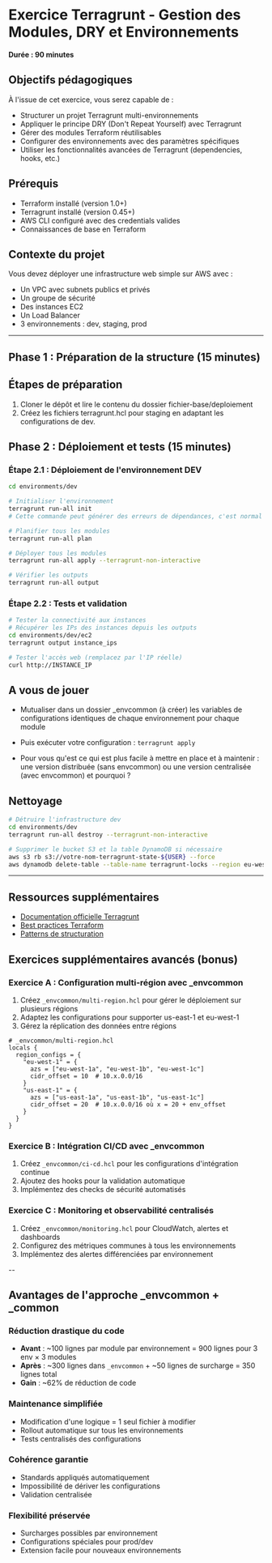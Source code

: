 # Exercice Terragrunt - Gestion des Modules, DRY et Environnements
**Durée : 90 minutes**

## Objectifs pédagogiques
À l'issue de cet exercice, vous serez capable de :
- Structurer un projet Terragrunt multi-environnements
- Appliquer le principe DRY (Don't Repeat Yourself) avec Terragrunt
- Gérer des modules Terraform réutilisables
- Configurer des environnements avec des paramètres spécifiques
- Utiliser les fonctionnalités avancées de Terragrunt (dependencies, hooks, etc.)

## Prérequis
- Terraform installé (version 1.0+)
- Terragrunt installé (version 0.45+)
- AWS CLI configuré avec des credentials valides
- Connaissances de base en Terraform

## Contexte du projet
Vous devez déployer une infrastructure web simple sur AWS avec :
- Un VPC avec subnets publics et privés
- Un groupe de sécurité
- Des instances EC2
- Un Load Balancer
- 3 environnements : dev, staging, prod

---

## Phase 1 : Préparation de la structure (15 minutes)

## Étapes de préparation

1. Cloner le dépôt et lire le contenu du dossier fichier-base/deploiement
2. Créez les fichiers terragrunt.hcl pour staging en adaptant les configurations de dev.


## Phase 2 : Déploiement et tests (15 minutes)


### Étape 2.1 : Déploiement de l'environnement DEV

```bash
cd environments/dev

# Initialiser l'environnement
terragrunt run-all init
# Cette commande peut générer des erreurs de dépendances, c'est normal elles seront résolus au moment du apply

# Planifier tous les modules
terragrunt run-all plan

# Déployer tous les modules
terragrunt run-all apply --terragrunt-non-interactive

# Vérifier les outputs
terragrunt run-all output
```

### Étape 2.2 : Tests et validation

```bash
# Tester la connectivité aux instances
# Récupérer les IPs des instances depuis les outputs
cd environments/dev/ec2
terragrunt output instance_ips

# Tester l'accès web (remplacez par l'IP réelle)
curl http://INSTANCE_IP
```


## A vous de jouer 

* Mutualiser dans un dossier _envcommon (à créer) les variables de configurations identiques de chaque environnement pour chaque module
* Puis exécuter votre configuration : `terragrunt apply`

* Pour vous qu'est ce qui est plus facile à mettre en place et à maintenir : une version distribuée (sans envcommon) ou une version centralisée (avec envcommon) et pourquoi ?



## Nettoyage

```bash
# Détruire l'infrastructure dev
cd environments/dev
terragrunt run-all destroy --terragrunt-non-interactive

# Supprimer le bucket S3 et la table DynamoDB si nécessaire
aws s3 rb s3://votre-nom-terragrunt-state-${USER} --force
aws dynamodb delete-table --table-name terragrunt-locks --region eu-west-1
```

---

## Ressources supplémentaires

- [Documentation officielle Terragrunt](https://terragrunt.gruntwork.io/)
- [Best practices Terraform](https://www.terraform.io/docs/cloud/guides/recommended-practices/index.html)
- [Patterns de structuration](https://github.com/gruntwork-io/terragrunt-infrastructure-live-example)


## Exercices supplémentaires avancés (bonus)

### Exercice A : Configuration multi-région avec _envcommon
1. Créez `_envcommon/multi-region.hcl` pour gérer le déploiement sur plusieurs régions
2. Adaptez les configurations pour supporter us-east-1 et eu-west-1
3. Gérez la réplication des données entre régions

```hcl
# _envcommon/multi-region.hcl
locals {
  region_configs = {
    "eu-west-1" = {
      azs = ["eu-west-1a", "eu-west-1b", "eu-west-1c"]
      cidr_offset = 10  # 10.x.0.0/16
    }
    "us-east-1" = {
      azs = ["us-east-1a", "us-east-1b", "us-east-1c"]
      cidr_offset = 20  # 10.x.0.0/16 où x = 20 + env_offset
    }
  }
}
```

### Exercice B : Intégration CI/CD avec _envcommon
1. Créez `_envcommon/ci-cd.hcl` pour les configurations d'intégration continue
2. Ajoutez des hooks pour la validation automatique
3. Implémentez des checks de sécurité automatisés

### Exercice C : Monitoring et observabilité centralisés
1. Créez `_envcommon/monitoring.hcl` pour CloudWatch, alertes et dashboards
2. Configurez des métriques communes à tous les environnements
3. Implémentez des alertes différenciées par environnement

--

## Avantages de l'approche _envcommon + _common

### Réduction drastique du code
- **Avant** : ~100 lignes par module par environnement = 900 lignes pour 3 env × 3 modules
- **Après** : ~300 lignes dans `_envcommon` + ~50 lignes de surcharge = 350 lignes total
- **Gain** : ~62% de réduction de code

### Maintenance simplifiée
- Modification d'une logique = 1 seul fichier à modifier
- Rollout automatique sur tous les environnements
- Tests centralisés des configurations

### Cohérence garantie
- Standards appliqués automatiquement
- Impossibilité de dériver les configurations
- Validation centralisée

### Flexibilité préservée
- Surcharges possibles par environnement
- Configurations spéciales pour prod/dev
- Extension facile pour nouveaux environnements

